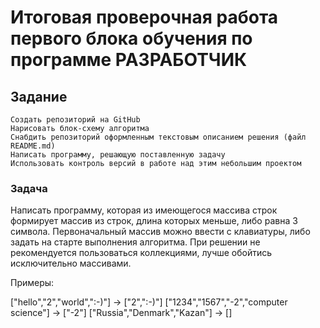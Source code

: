 # Итоговая проверочная работа первого блока обучения по программе РАЗРАБОТЧИК
## Задание

    Создать репозиторий на GitHub
    Нарисовать блок-схему алгоритма
    Снабдить репозиторий оформленным текстовым описанием решения (файл README.md)
    Написать программу, решающую поставленную задачу
    Использовать контроль версий в работе над этим небольшим проектом

### Задача

Написать программу, которая из имеющегося массива строк формирует массив из строк, длина которых меньше, либо равна 3 символа. Первоначальный массив можно ввести с клавиатуры, либо задать на старте выполнения алгоритма. При решении не рекомендуется пользоваться коллекциями, лучше обойтись исключительно массивами.

Примеры:

["hello","2","world",":-)"] -> ["2",":-)"]
["1234","1567","-2","computer science"] -> ["-2"]
["Russia","Denmark","Kazan"] -> []
